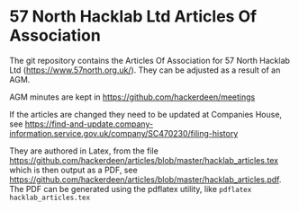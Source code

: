 57 North Hacklab Ltd Articles Of Association
============================================

The git repository contains the Articles Of Association for 57 North Hacklab Ltd (https://www.57north.org.uk/).  They can be adjusted as a result of an AGM.

AGM minutes are kept in https://github.com/hackerdeen/meetings

If the articles are changed they need to be updated at Companies House, see https://find-and-update.company-information.service.gov.uk/company/SC470230/filing-history

They are authored in Latex, from the file https://github.com/hackerdeen/articles/blob/master/hacklab_articles.tex which is then output as a PDF, see https://github.com/hackerdeen/articles/blob/master/hacklab_articles.pdf.  The PDF can be generated using the pdflatex utility, like `pdflatex hacklab_articles.tex`

